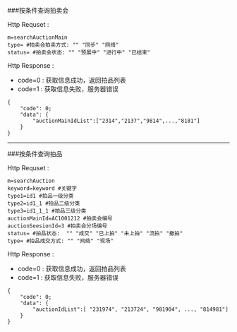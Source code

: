 ###按条件查询拍卖会

Http Requset : 

```
m=searchAuctionMain
type= #拍卖会拍卖方式: "" "同步" "网络"
status= #拍卖会状态: "" "预展中" "进行中" "已结束"
```

Http Response : 

- code=0 : 获取信息成功，返回拍品列表
- code=1 : 获取信息失败，服务器错误

``` 
{ 
    "code": 0;
    "data": {
        "auctionMainIdList":["2314","2137","9814",...,"8181"]
    }
}
```
---
###按条件查询拍品

Http Requset : 

```
m=searchAuction
keyword=keyword #关键字
type1=id1 #拍品一级分类
type2=id1_1 #拍品二级分类
type3=id1_1_1 #拍品三级分类
auctionMainId=AC1001212 #拍卖会编号
auctionSeesionId=3 #拍卖会分场编号
status= #拍品状态:  "" "成交" "已上拍" "未上拍" "流拍" "撤拍"
type= #拍品成交方式: "" "网络" "现场"
```

Http Response : 

- code=0 : 获取信息成功，返回拍品列表
- code=1 : 获取信息失败，服务器错误

``` 
{ 
    "code": 0;
    "data": {
    	"auctionIdList":[ "231974", "213724", "981904", ..., "814981"]
	}
}
```

